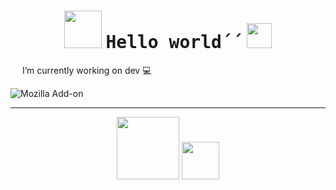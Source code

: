 <h1 align="center">
    <img src="https://media1.giphy.com/media/eHjrC6X9zDIMI0alnP/giphy.gif" width=60>
    <tt>Hello world´´</tt>
    <img src="https://media.giphy.com/media/mGcNjsfWAjY5AEZNw6/giphy.gif" width=40 /> 
</h1>
 
 <img src="https://media4.giphy.com/media/U6GL20Vz7uX0Wtp46i/giphy.gif" width=15> I’m currently working on dev 💻

![Mozilla Add-on](https://img.shields.io/amo/stars/star?color=pink&label=LauraG)

<hr>
<p align="center">
    <img src="https://media0.giphy.com/media/dZoAqciFF0GAPPBnZ2/giphy.gif" width=100>
    <img src="https://media3.giphy.com/media/Me7PBESMDoWyzSN9M9/giphy.gif" width=60>
</p>
